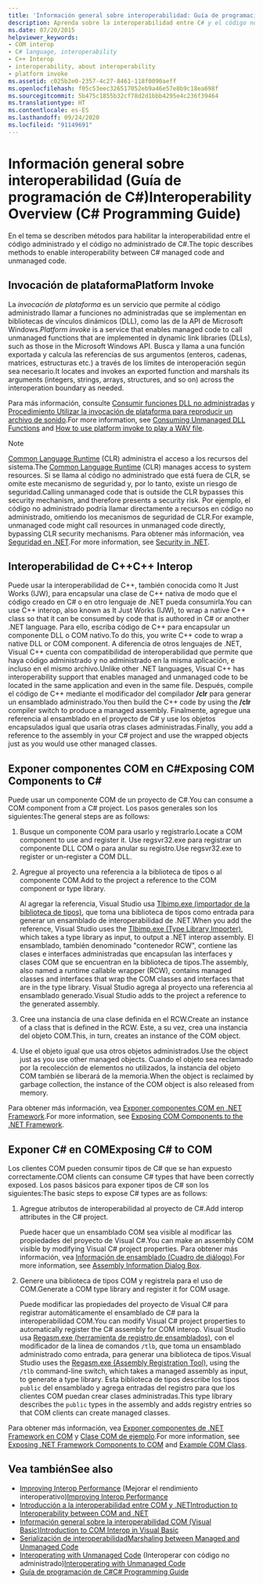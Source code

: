```yaml
---
title: 'Información general sobre interoperabilidad: Guía de programación de C#'
description: Aprenda sobre la interoperabilidad entre C# y el código no administrado, como la invocación de plataforma, la interoperabilidad de C++, la exposición de componentes COM a C# y la exposición de C# a COM.
ms.date: 07/20/2015
helpviewer_keywords:
- COM interop
- C# language, interoperability
- C++ Interop
- interoperability, about interoperability
- platform invoke
ms.assetid: c025b2e0-2357-4c27-8461-118f0090aeff
ms.openlocfilehash: f05c53eec326517052eb9a46e57e8b9c18ea698f
ms.sourcegitcommit: 5b475c1855b32cf78d2d1bbb4295e4c236f39464
ms.translationtype: HT
ms.contentlocale: es-ES
ms.lasthandoff: 09/24/2020
ms.locfileid: "91149691"
---
```

# <a name="interoperability-overview-c-programming-guide"></a><span data-ttu-id="5f7eb-103">Información general sobre interoperabilidad (Guía de programación de C#)</span><span class="sxs-lookup"><span data-stu-id="5f7eb-103">Interoperability Overview (C# Programming Guide)</span></span>

<span data-ttu-id="5f7eb-104">En el tema se describen métodos para habilitar la interoperabilidad entre el código administrado y el código no administrado de C#.</span><span class="sxs-lookup"><span data-stu-id="5f7eb-104">The topic describes methods to enable interoperability between C# managed code and unmanaged code.</span></span>  
  
## <a name="platform-invoke"></a><span data-ttu-id="5f7eb-105">Invocación de plataforma</span><span class="sxs-lookup"><span data-stu-id="5f7eb-105">Platform Invoke</span></span>  

 <span data-ttu-id="5f7eb-106">La *invocación de plataforma* es un servicio que permite al código administrado llamar a funciones no administradas que se implementan en bibliotecas de vínculos dinámicos (DLL), como las de la API de Microsoft Windows.</span><span class="sxs-lookup"><span data-stu-id="5f7eb-106">*Platform invoke* is a service that enables managed code to call unmanaged functions that are implemented in dynamic link libraries (DLLs), such as those in the Microsoft Windows API.</span></span> <span data-ttu-id="5f7eb-107">Busca y llama a una función exportada y calcula las referencias de sus argumentos (enteros, cadenas, matrices, estructuras etc.) a través de los límites de interoperación según sea necesario.</span><span class="sxs-lookup"><span data-stu-id="5f7eb-107">It locates and invokes an exported function and marshals its arguments (integers, strings, arrays, structures, and so on) across the interoperation boundary as needed.</span></span>  
  
<span data-ttu-id="5f7eb-108">Para más información, consulte [Consumir funciones DLL no administradas](../../../framework/interop/consuming-unmanaged-dll-functions.md) y [Procedimiento Utilizar la invocación de plataforma para reproducir un archivo de sonido](./how-to-use-platform-invoke-to-play-a-wave-file.md).</span><span class="sxs-lookup"><span data-stu-id="5f7eb-108">For more information, see [Consuming Unmanaged DLL Functions](../../../framework/interop/consuming-unmanaged-dll-functions.md) and [How to use platform invoke to play a WAV file](./how-to-use-platform-invoke-to-play-a-wave-file.md).</span></span>
  
> [!NOTE]
> <span data-ttu-id="5f7eb-109">[Common Language Runtime](../../../standard/clr.md) (CLR) administra el acceso a los recursos del sistema.</span><span class="sxs-lookup"><span data-stu-id="5f7eb-109">The [Common Language Runtime](../../../standard/clr.md) (CLR) manages access to system resources.</span></span> <span data-ttu-id="5f7eb-110">Si se llama al código no administrado que está fuera de CLR, se omite este mecanismo de seguridad y, por lo tanto, existe un riesgo de seguridad.</span><span class="sxs-lookup"><span data-stu-id="5f7eb-110">Calling unmanaged code that is outside the CLR bypasses this security mechanism, and therefore presents a security risk.</span></span> <span data-ttu-id="5f7eb-111">Por ejemplo, el código no administrado podría llamar directamente a recursos en código no administrado, omitiendo los mecanismos de seguridad de CLR.</span><span class="sxs-lookup"><span data-stu-id="5f7eb-111">For example, unmanaged code might call resources in unmanaged code directly, bypassing CLR security mechanisms.</span></span> <span data-ttu-id="5f7eb-112">Para obtener más información, vea [Seguridad en .NET](../../../standard/security/index.md).</span><span class="sxs-lookup"><span data-stu-id="5f7eb-112">For more information, see [Security in .NET](../../../standard/security/index.md).</span></span>  
  
## <a name="c-interop"></a><span data-ttu-id="5f7eb-113">Interoperabilidad de C++</span><span class="sxs-lookup"><span data-stu-id="5f7eb-113">C++ Interop</span></span>  

 <span data-ttu-id="5f7eb-114">Puede usar la interoperabilidad de C++, también conocida como It Just Works (IJW), para encapsular una clase de C++ nativa de modo que el código creado en C# o en otro lenguaje de .NET pueda consumirla.</span><span class="sxs-lookup"><span data-stu-id="5f7eb-114">You can use C++ interop, also known as It Just Works (IJW), to wrap a native C++ class so that it can be consumed by code that is authored in C# or another .NET language.</span></span> <span data-ttu-id="5f7eb-115">Para ello, escriba código de C++ para encapsular un componente DLL o COM nativo.</span><span class="sxs-lookup"><span data-stu-id="5f7eb-115">To do this, you write C++ code to wrap a native DLL or COM component.</span></span> <span data-ttu-id="5f7eb-116">A diferencia de otros lenguajes de .NET, Visual C++ cuenta con compatibilidad de interoperabilidad que permite que haya código administrado y no administrado en la misma aplicación, e incluso en el mismo archivo.</span><span class="sxs-lookup"><span data-stu-id="5f7eb-116">Unlike other .NET languages, Visual C++ has interoperability support that enables managed and unmanaged code to be located in the same application and even in the same file.</span></span> <span data-ttu-id="5f7eb-117">Después, compile el código de C++ mediante el modificador del compilador **/clr** para generar un ensamblado administrado.</span><span class="sxs-lookup"><span data-stu-id="5f7eb-117">You then build the C++ code by using the **/clr** compiler switch to produce a managed assembly.</span></span> <span data-ttu-id="5f7eb-118">Finalmente, agregue una referencia al ensamblado en el proyecto de C# y use los objetos encapsulados igual que usaría otras clases administradas.</span><span class="sxs-lookup"><span data-stu-id="5f7eb-118">Finally, you add a reference to the assembly in your C# project and use the wrapped objects just as you would use other managed classes.</span></span>  
  
## <a name="exposing-com-components-to-c"></a><span data-ttu-id="5f7eb-119">Exponer componentes COM en C\#</span><span class="sxs-lookup"><span data-stu-id="5f7eb-119">Exposing COM Components to C\#</span></span>

 <span data-ttu-id="5f7eb-120">Puede usar un componente COM de un proyecto de C#.</span><span class="sxs-lookup"><span data-stu-id="5f7eb-120">You can consume a COM component from a C# project.</span></span> <span data-ttu-id="5f7eb-121">Los pasos generales son los siguientes:</span><span class="sxs-lookup"><span data-stu-id="5f7eb-121">The general steps are as follows:</span></span>  
  
1. <span data-ttu-id="5f7eb-122">Busque un componente COM para usarlo y registrarlo.</span><span class="sxs-lookup"><span data-stu-id="5f7eb-122">Locate a COM component to use and register it.</span></span> <span data-ttu-id="5f7eb-123">Use regsvr32.exe para registrar un componente DLL COM o para anular su registro.</span><span class="sxs-lookup"><span data-stu-id="5f7eb-123">Use regsvr32.exe to register or un–register a COM DLL.</span></span>  
  
2. <span data-ttu-id="5f7eb-124">Agregue al proyecto una referencia a la biblioteca de tipos o al componente COM.</span><span class="sxs-lookup"><span data-stu-id="5f7eb-124">Add to the project a reference to the COM component or type library.</span></span>  
  
     <span data-ttu-id="5f7eb-125">Al agregar la referencia, Visual Studio usa [Tlbimp.exe (importador de la biblioteca de tipos)](../../../framework/tools/tlbimp-exe-type-library-importer.md), que toma una biblioteca de tipos como entrada para generar un ensamblado de interoperabilidad de .NET.</span><span class="sxs-lookup"><span data-stu-id="5f7eb-125">When you add the reference, Visual Studio uses the [Tlbimp.exe (Type Library Importer)](../../../framework/tools/tlbimp-exe-type-library-importer.md), which takes a type library as input, to output a .NET interop assembly.</span></span> <span data-ttu-id="5f7eb-126">El ensamblado, también denominado "contenedor RCW", contiene las clases e interfaces administradas que encapsulan las interfaces y clases COM que se encuentran en la biblioteca de tipos.</span><span class="sxs-lookup"><span data-stu-id="5f7eb-126">The assembly, also named a runtime callable wrapper (RCW), contains managed classes and interfaces that wrap the COM classes and interfaces that are in the type library.</span></span> <span data-ttu-id="5f7eb-127">Visual Studio agrega al proyecto una referencia al ensamblado generado.</span><span class="sxs-lookup"><span data-stu-id="5f7eb-127">Visual Studio adds to the project a reference to the generated assembly.</span></span>  
  
3. <span data-ttu-id="5f7eb-128">Cree una instancia de una clase definida en el RCW.</span><span class="sxs-lookup"><span data-stu-id="5f7eb-128">Create an instance of a class that is defined in the RCW.</span></span> <span data-ttu-id="5f7eb-129">Este, a su vez, crea una instancia del objeto COM.</span><span class="sxs-lookup"><span data-stu-id="5f7eb-129">This, in turn, creates an instance of the COM object.</span></span>  
  
4. <span data-ttu-id="5f7eb-130">Use el objeto igual que usa otros objetos administrados.</span><span class="sxs-lookup"><span data-stu-id="5f7eb-130">Use the object just as you use other managed objects.</span></span> <span data-ttu-id="5f7eb-131">Cuando el objeto sea reclamado por la recolección de elementos no utilizados, la instancia del objeto COM también se liberará de la memoria.</span><span class="sxs-lookup"><span data-stu-id="5f7eb-131">When the object is reclaimed by garbage collection, the instance of the COM object is also released from memory.</span></span>  
  
 <span data-ttu-id="5f7eb-132">Para obtener más información, vea [Exponer componentes COM en .NET Framework](../../../framework/interop/exposing-com-components.md).</span><span class="sxs-lookup"><span data-stu-id="5f7eb-132">For more information, see [Exposing COM Components to the .NET Framework](../../../framework/interop/exposing-com-components.md).</span></span>  
  
## <a name="exposing-c-to-com"></a><span data-ttu-id="5f7eb-133">Exponer C# en COM</span><span class="sxs-lookup"><span data-stu-id="5f7eb-133">Exposing C# to COM</span></span>  

 <span data-ttu-id="5f7eb-134">Los clientes COM pueden consumir tipos de C# que se han expuesto correctamente.</span><span class="sxs-lookup"><span data-stu-id="5f7eb-134">COM clients can consume C# types that have been correctly exposed.</span></span> <span data-ttu-id="5f7eb-135">Los pasos básicos para exponer tipos de C# son los siguientes:</span><span class="sxs-lookup"><span data-stu-id="5f7eb-135">The basic steps to expose C# types are as follows:</span></span>  
  
1. <span data-ttu-id="5f7eb-136">Agregue atributos de interoperabilidad al proyecto de C#.</span><span class="sxs-lookup"><span data-stu-id="5f7eb-136">Add interop attributes in the C# project.</span></span>  
  
     <span data-ttu-id="5f7eb-137">Puede hacer que un ensamblado COM sea visible al modificar las propiedades del proyecto de Visual C#.</span><span class="sxs-lookup"><span data-stu-id="5f7eb-137">You can make an assembly COM visible by modifying Visual C# project properties.</span></span> <span data-ttu-id="5f7eb-138">Para obtener más información, vea [Información de ensamblado (Cuadro de diálogo)](/visualstudio/ide/reference/assembly-information-dialog-box).</span><span class="sxs-lookup"><span data-stu-id="5f7eb-138">For more information, see [Assembly Information Dialog Box](/visualstudio/ide/reference/assembly-information-dialog-box).</span></span>  
  
2. <span data-ttu-id="5f7eb-139">Genere una biblioteca de tipos COM y regístrela para el uso de COM.</span><span class="sxs-lookup"><span data-stu-id="5f7eb-139">Generate a COM type library and register it for COM usage.</span></span>  
  
     <span data-ttu-id="5f7eb-140">Puede modificar las propiedades del proyecto de Visual C# para registrar automáticamente el ensamblado de C# para la interoperabilidad COM.</span><span class="sxs-lookup"><span data-stu-id="5f7eb-140">You can modify Visual C# project properties to automatically register the C# assembly for COM interop.</span></span> <span data-ttu-id="5f7eb-141">Visual Studio usa [Regasm.exe (herramienta de registro de ensamblados)](../../../framework/tools/regasm-exe-assembly-registration-tool.md), con el modificador de la línea de comandos `/tlb`, que toma un ensamblado administrado como entrada, para generar una biblioteca de tipos.</span><span class="sxs-lookup"><span data-stu-id="5f7eb-141">Visual Studio uses the [Regasm.exe (Assembly Registration Tool)](../../../framework/tools/regasm-exe-assembly-registration-tool.md), using the `/tlb` command-line switch, which takes a managed assembly as input, to generate a type library.</span></span> <span data-ttu-id="5f7eb-142">Esta biblioteca de tipos describe los tipos `public` del ensamblado y agrega entradas del registro para que los clientes COM puedan crear clases administradas.</span><span class="sxs-lookup"><span data-stu-id="5f7eb-142">This type library describes the `public` types in the assembly and adds registry entries so that COM clients can create managed classes.</span></span>  
  
 <span data-ttu-id="5f7eb-143">Para obtener más información, vea [Exponer componentes de .NET Framework en COM](../../../framework/interop/exposing-dotnet-components-to-com.md) y [Clase COM de ejemplo](./example-com-class.md).</span><span class="sxs-lookup"><span data-stu-id="5f7eb-143">For more information, see [Exposing .NET Framework Components to COM](../../../framework/interop/exposing-dotnet-components-to-com.md) and [Example COM Class](./example-com-class.md).</span></span>  
  
## <a name="see-also"></a><span data-ttu-id="5f7eb-144">Vea también</span><span class="sxs-lookup"><span data-stu-id="5f7eb-144">See also</span></span>

- <span data-ttu-id="5f7eb-145">[Improving Interop Performance](/previous-versions/msp-n-p/ff647812(v=pandp.10)) (Mejorar el rendimiento interoperativo)</span><span class="sxs-lookup"><span data-stu-id="5f7eb-145">[Improving Interop Performance](/previous-versions/msp-n-p/ff647812(v=pandp.10))</span></span>
- [<span data-ttu-id="5f7eb-146">Introducción a la interoperabilidad entre COM y .NET</span><span class="sxs-lookup"><span data-stu-id="5f7eb-146">Introduction to Interoperability between COM and .NET</span></span>](/office/client-developer/outlook/pia/introduction-to-interoperability-between-com-and-net)
- [<span data-ttu-id="5f7eb-147">Información general sobre la interoperabilidad COM (Visual Basic)</span><span class="sxs-lookup"><span data-stu-id="5f7eb-147">Introduction to COM Interop in Visual Basic</span></span>](../../../visual-basic/programming-guide/com-interop/introduction-to-com-interop.md)
- [<span data-ttu-id="5f7eb-148">Serialización de interoperabilidad</span><span class="sxs-lookup"><span data-stu-id="5f7eb-148">Marshaling between Managed and Unmanaged Code</span></span>](../../../framework/interop/interop-marshaling.md)
- <span data-ttu-id="5f7eb-149">[Interoperating with Unmanaged Code](../../../framework/interop/index.md) (Interoperar con código no administrado)</span><span class="sxs-lookup"><span data-stu-id="5f7eb-149">[Interoperating with Unmanaged Code](../../../framework/interop/index.md)</span></span>
- [<span data-ttu-id="5f7eb-150">Guía de programación de C#</span><span class="sxs-lookup"><span data-stu-id="5f7eb-150">C# Programming Guide</span></span>](../index.md)
